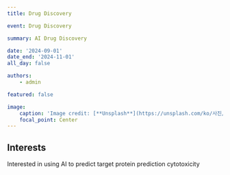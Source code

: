 ```yaml
---
title: Drug Discovery

event: Drug Discovery

summary: AI Drug Discovery

date: '2024-09-01'
date_end: '2024-11-01'
all_day: false

authors:
    - admin

featured: false

image:
    caption: 'Image credit: [**Unsplash**](https://unsplash.com/ko/사진/흰색과-빨간색-플라스틱-병을-들고있는-사람-lCSBOoe0iS4)'
    focal_point: Center
---
```


## Interests
Interested in using AI to predict target protein prediction cytotoxicity


